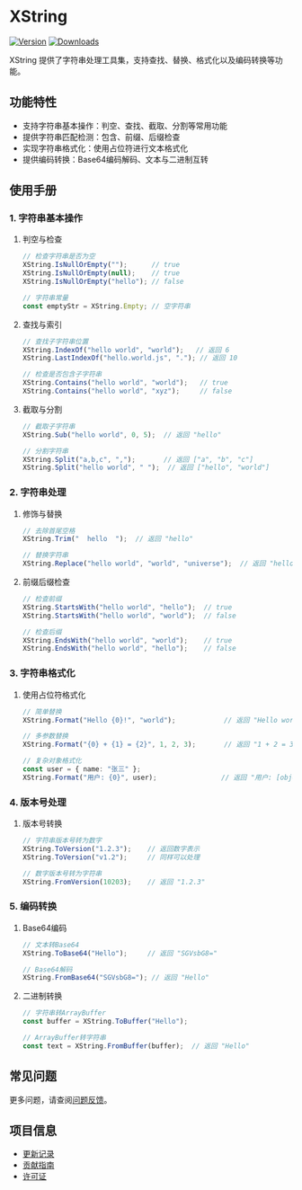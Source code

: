 # XString

[![Version](https://img.shields.io/npm/v/org.eframework.uni.util)](https://www.npmjs.com/package/org.eframework.uni.util)
[![Downloads](https://img.shields.io/npm/dm/org.eframework.uni.util)](https://www.npmjs.com/package/org.eframework.uni.util)

XString 提供了字符串处理工具集，支持查找、替换、格式化以及编码转换等功能。

## 功能特性

- 支持字符串基本操作：判空、查找、截取、分割等常用功能
- 提供字符串匹配检测：包含、前缀、后缀检查
- 实现字符串格式化：使用占位符进行文本格式化
- 提供编码转换：Base64编码解码、文本与二进制互转

## 使用手册

### 1. 字符串基本操作

1. 判空与检查

    ```typescript
    // 检查字符串是否为空
    XString.IsNullOrEmpty("");      // true
    XString.IsNullOrEmpty(null);    // true
    XString.IsNullOrEmpty("hello"); // false

    // 字符串常量
    const emptyStr = XString.Empty; // 空字符串
    ```

2. 查找与索引

    ```typescript
    // 查找子字符串位置
    XString.IndexOf("hello world", "world");   // 返回 6
    XString.LastIndexOf("hello.world.js", "."); // 返回 10

    // 检查是否包含子字符串
    XString.Contains("hello world", "world");   // true
    XString.Contains("hello world", "xyz");     // false
    ```

3. 截取与分割

    ```typescript
    // 截取子字符串
    XString.Sub("hello world", 0, 5);  // 返回 "hello"

    // 分割字符串
    XString.Split("a,b,c", ",");       // 返回 ["a", "b", "c"]
    XString.Split("hello world", " ");  // 返回 ["hello", "world"]
    ```

### 2. 字符串处理

1. 修饰与替换

    ```typescript
    // 去除首尾空格
    XString.Trim("  hello  ");  // 返回 "hello"

    // 替换字符串
    XString.Replace("hello world", "world", "universe");  // 返回 "hello universe"
    ```

2. 前缀后缀检查

    ```typescript
    // 检查前缀
    XString.StartsWith("hello world", "hello");  // true
    XString.StartsWith("hello world", "world");  // false

    // 检查后缀
    XString.EndsWith("hello world", "world");    // true
    XString.EndsWith("hello world", "hello");    // false
    ```

### 3. 字符串格式化

1. 使用占位符格式化

    ```typescript
    // 简单替换
    XString.Format("Hello {0}!", "world");            // 返回 "Hello world!"

    // 多参数替换
    XString.Format("{0} + {1} = {2}", 1, 2, 3);       // 返回 "1 + 2 = 3"

    // 复杂对象格式化
    const user = { name: "张三" };
    XString.Format("用户: {0}", user);                // 返回 "用户: [object Object]"
    ```

### 4. 版本号处理

1. 版本号转换

    ```typescript
    // 字符串版本号转为数字
    XString.ToVersion("1.2.3");    // 返回数字表示
    XString.ToVersion("v1.2");     // 同样可以处理

    // 数字版本号转为字符串
    XString.FromVersion(10203);    // 返回 "1.2.3"
    ```

### 5. 编码转换

1. Base64编码

    ```typescript
    // 文本转Base64
    XString.ToBase64("Hello");     // 返回 "SGVsbG8="

    // Base64解码
    XString.FromBase64("SGVsbG8="); // 返回 "Hello"
    ```

2. 二进制转换

    ```typescript
    // 字符串转ArrayBuffer
    const buffer = XString.ToBuffer("Hello");

    // ArrayBuffer转字符串
    const text = XString.FromBuffer(buffer);  // 返回 "Hello"
    ```

## 常见问题

更多问题，请查阅[问题反馈](../CONTRIBUTING.md#问题反馈)。

## 项目信息

- [更新记录](../CHANGELOG.md)
- [贡献指南](../CONTRIBUTING.md)
- [许可证](../LICENSE)